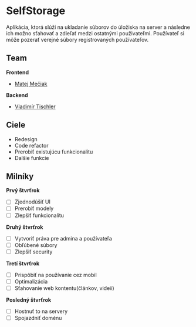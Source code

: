 # SelfStorage
Aplikácia, ktorá slúži na ukladanie súborov do úložiska na server a následne ich možno sťahovať a zdieľať medzi ostatnými použivateľmi. Používateľ si môže pozerať verejné súbory registrovaných používateľov. 

## Team

**Frontend**
- [Matej Mečiak](https://github.com/MatejMeciak "Matej Mečiak")

**Backend**
- [Vladimír Tischler](https://github.com/vladimirtischler "Vladimír Tischler")

## Ciele
- Redesign
- Code refactor
- Prerobiť existujúcu funkcionalitu
- Dalšie funkcie 

## Milníky
**Prvý štvrťrok**
- [ ] Zjednodúšiť UI
- [ ] Prerobiť modely
- [ ] Zlepšiť funkcionalitu

**Druhý štvrťrok**
- [ ] Vytvoriť práva pre admina a používateľa
- [ ] Obľúbené súbory
- [ ] Zlepšiť security

**Tretí štvrťrok**
- [ ] Prispôbiť na používanie cez mobil
- [ ] Optimalizácia
- [ ] Sťahovanie web kontentu(článkov, videií)

**Posledný štvrťrok**
- [ ] Hostnuť to na servery
- [ ] Spojazdniť doménu
